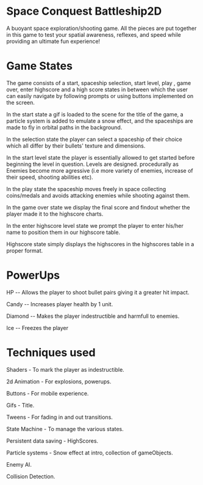 # Space Conquest Battleship2D

A buoyant space exploration/shooting game. 
All the pieces are put together in this game to test your spatial awareness, reflexes, and speed while providing an ultimate fun experience!

# Game States
The game consists of a start, spaceship selection, start level, play , game over, enter highscore and a high score states in between which the user can easily navigate by following prompts or using buttons implemented on the screen.

In the start state a gif is loaded to the scene for the title of the game, a particle system is added to emulate a snow effect, and the spaceships are made to fly in orbital paths in the background.

In the selection state the player can select a spaceship of their choice which all differ by their bullets' texture and dimensions.

In the start level state the player is essentially allowed to get started before beginning the level in question. Levels are designed.
procedurally as Enemies become more agressive (i.e more variety of enemies, increase of their speed, shooting abilities etc).

In the play state the spaceship moves freely in space collecting coins/medals and avoids attacking enemies while shooting against them.

In the game over state we display the final score and findout whether the player made it to the highscore charts.

In the enter highscore level state we prompt the player to enter his/her name to position them in our highscore table.

Highscore state simply displays the highscores in the highscores table in a proper format.

# PowerUps
HP -- Allows the player to shoot bullet pairs giving it a greater hit impact.

Candy -- Increases player health by 1 unit.

Diamond -- Makes the player indestructible and harmfull to enemies.

Ice -- Freezes the player

# Techniques used
Shaders - To mark the player as indestructible.

2d Animation - For explosions, powerups.

Buttons - For mobile experience.

Gifs - Title.

Tweens - For fading in and out transitions.

State Machine - To manage the various states.

Persistent data saving - HighScores.

Particle systems - Snow effect at intro, collection of gameObjects.

Enemy AI.

Collision Detection.
